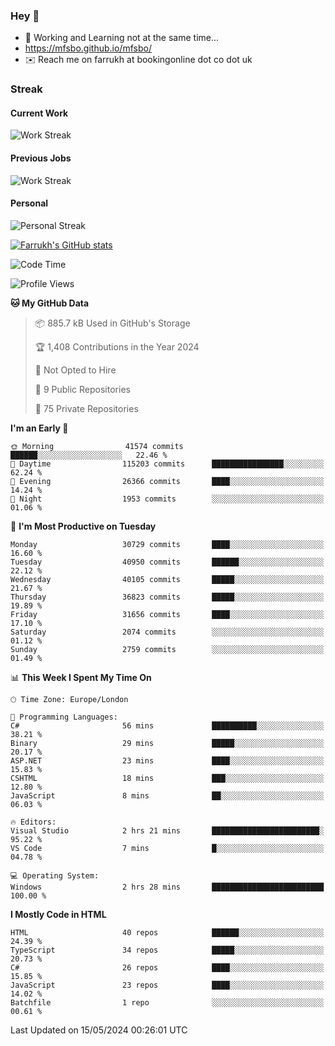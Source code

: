 ### Hey 👋

- 🏃 Working and Learning not at the same time...
- https://mfsbo.github.io/mfsbo/
- ✉️ Reach me on farrukh at bookingonline dot co dot uk

### Streak
#### Current Work
![Work Streak](https://streak-stats.demolab.com/?user=mfsbo)
#### Previous Jobs
![Work Streak](https://streak-stats.demolab.com/?user=farrukhcw)
#### Personal
![Personal Streak](https://streak-stats.demolab.com/?user=farrukhsubhani)

[![Farrukh's GitHub stats](https://github-readme-stats.vercel.app/api?username=mfsbo&hide=stars&count_private=true)](https://github.com/mfsbo/)

<!--START_SECTION:waka-->
![Code Time](http://img.shields.io/badge/Code%20Time-621%20hrs%204%20mins-blue)

![Profile Views](http://img.shields.io/badge/Profile%20Views-1-blue)

**🐱 My GitHub Data** 

> 📦 885.7 kB Used in GitHub's Storage 
 > 
> 🏆 1,408 Contributions in the Year 2024
 > 
> 🚫 Not Opted to Hire
 > 
> 📜 9 Public Repositories 
 > 
> 🔑 75 Private Repositories 
 > 
**I'm an Early 🐤** 

```text
🌞 Morning                41574 commits       ██████░░░░░░░░░░░░░░░░░░░   22.46 % 
🌆 Daytime                115203 commits      ████████████████░░░░░░░░░   62.24 % 
🌃 Evening                26366 commits       ████░░░░░░░░░░░░░░░░░░░░░   14.24 % 
🌙 Night                  1953 commits        ░░░░░░░░░░░░░░░░░░░░░░░░░   01.06 % 
```
📅 **I'm Most Productive on Tuesday** 

```text
Monday                   30729 commits       ████░░░░░░░░░░░░░░░░░░░░░   16.60 % 
Tuesday                  40950 commits       ██████░░░░░░░░░░░░░░░░░░░   22.12 % 
Wednesday                40105 commits       █████░░░░░░░░░░░░░░░░░░░░   21.67 % 
Thursday                 36823 commits       █████░░░░░░░░░░░░░░░░░░░░   19.89 % 
Friday                   31656 commits       ████░░░░░░░░░░░░░░░░░░░░░   17.10 % 
Saturday                 2074 commits        ░░░░░░░░░░░░░░░░░░░░░░░░░   01.12 % 
Sunday                   2759 commits        ░░░░░░░░░░░░░░░░░░░░░░░░░   01.49 % 
```


📊 **This Week I Spent My Time On** 

```text
🕑︎ Time Zone: Europe/London

💬 Programming Languages: 
C#                       56 mins             ██████████░░░░░░░░░░░░░░░   38.21 % 
Binary                   29 mins             █████░░░░░░░░░░░░░░░░░░░░   20.17 % 
ASP.NET                  23 mins             ████░░░░░░░░░░░░░░░░░░░░░   15.83 % 
CSHTML                   18 mins             ███░░░░░░░░░░░░░░░░░░░░░░   12.80 % 
JavaScript               8 mins              ██░░░░░░░░░░░░░░░░░░░░░░░   06.03 % 

🔥 Editors: 
Visual Studio            2 hrs 21 mins       ████████████████████████░   95.22 % 
VS Code                  7 mins              █░░░░░░░░░░░░░░░░░░░░░░░░   04.78 % 

💻 Operating System: 
Windows                  2 hrs 28 mins       █████████████████████████   100.00 % 
```

**I Mostly Code in HTML** 

```text
HTML                     40 repos            ██████░░░░░░░░░░░░░░░░░░░   24.39 % 
TypeScript               34 repos            █████░░░░░░░░░░░░░░░░░░░░   20.73 % 
C#                       26 repos            ████░░░░░░░░░░░░░░░░░░░░░   15.85 % 
JavaScript               23 repos            ████░░░░░░░░░░░░░░░░░░░░░   14.02 % 
Batchfile                1 repo              ░░░░░░░░░░░░░░░░░░░░░░░░░   00.61 % 
```




 Last Updated on 15/05/2024 00:26:01 UTC
<!--END_SECTION:waka-->
<!--
**mfsbo/mfsbo** is a ✨ _special_ ✨ repository because its `README.md` (this file) appears on your GitHub profile.

Here are some ideas to get you started:

- 🔭 I’m currently working on ...
- 🌱 I’m currently learning ...
- 👯 I’m looking to collaborate on ...
- 🤔 I’m looking for help with ...
- 💬 Ask me about ...
- 📫 How to reach me: ...
- 😄 Pronouns: ...
- ⚡ Fun fact: ...
-->

